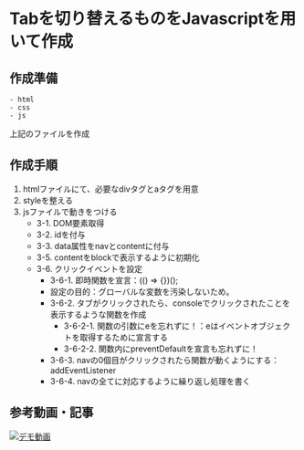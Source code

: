 # Tabを切り替えるものをJavascriptを用いて作成
## 作成準備
    - html
    - css
    - js
上記のファイルを作成

## 作成手順
1. htmlファイルにて、必要なdivタグとaタグを用意
2. styleを整える
3. jsファイルで動きをつける
    - 3-1. DOM要素取得
    - 3-2. idを付与
    - 3-3. data属性をnavとcontentに付与
    - 3-5. contentをblockで表示するように初期化
    - 3-6. クリックイベントを設定
        - 3-6-1. 即時関数を宣言：(() => {})();
        - 設定の目的：グローバルな変数を汚染しないため。
        - 3-6-2. タブがクリックされたら、consoleでクリックされたことを表示するような関数を作成
            - 3-6-2-1. 関数の引数にeを忘れずに！：eはイベントオブジェクトを取得するために宣言する
            - 3-6-2-2. 関数内にpreventDefaultを宣言も忘れずに！
        - 3-6-3. navの0個目がクリックされたら関数が動くようにする：addEventListener
        - 3-6-4. navの全てに対応するように繰り返し処理を書く

## 参考動画・記事
[![デモ動画](https://img.youtube.com/vi/OSQ1LnU9SCw/0.jpg)](https://youtu.be/OSQ1LnU9SCw?si=5Hp1hu2fSwT59WaO)
